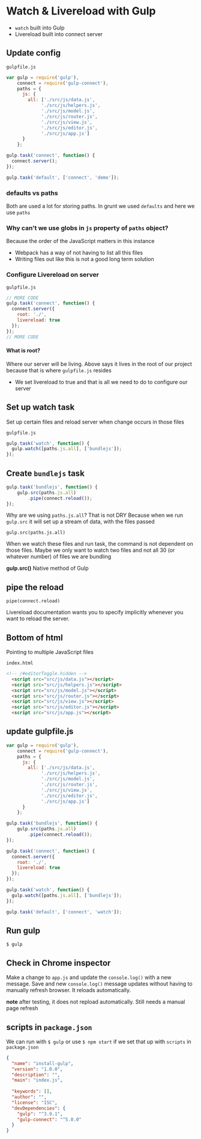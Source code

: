 # Watch & Livereload with Gulp
* `watch` built into Gulp
* Livereload built into connect server

## Update config
`gulpfile.js`

```js
var gulp = require('gulp'),
    connect = require('gulp-connect'),
    paths = {
      js: {
        all: ['./src/js/data.js',
             './src/js/helpers.js',
             './src/js/model.js',
             './src/js/router.js',
             './src/js/view.js',
             './src/js/editor.js',
             './src/js/app.js']
      }
    };

gulp.task('connect', function() {
  connect.server();
});

gulp.task('default', ['connect', 'demo']);
```

### defaults vs paths
Both are used a lot for storing paths. In grunt we used `defaults` and here we use `paths`

### Why can't we use globs in `js` property of `paths` object?
Because the order of the JavaScript matters in this instance

* Webpack has a way of not having to list all this files
* Writing files out like this is not a good long term solution

### Configure Livereload on server

`gulpfile.js`

```js
// MORE CODE
gulp.task('connect', function() {
  connect.server({
    root: './',
    livereload: true
  });
});
// MORE CODE
```

#### What is root?
Where our server will be living. Above says it lives in the root of our project because that is where `gulpfile.js` resides

* We set livereload to true and that is all we need to do to configure our server

## Set up watch task
Set up certain files and reload server when change occurs in those files

`gulpfile.js`

```js
gulp.task('watch', function() {
  gulp.watch([paths.js.all], ['bundlejs']);
});
```

## Create `bundlejs` task

```js
gulp.task('bundlejs', function() {
    gulp.src(paths.js.all)
        .pipe(connect.reload());
});
```

Why are we using `paths.js.all`? That is not DRY
Because when we run `gulp.src` it will set up a stream of data, with the files passed

`gulp.src(paths.js.all)`

When we watch these files and run task, the command is not dependent on those files. Maybe we only want to watch two files and not all 30 (or whatever number) of files we are bundling

**gulp.src()** Native method of Gulp

## pipe the reload
`pipe(connect.reload)`

Livereload documentation wants you to specify implicitly whenever you want to reload the server.

## Bottom of html
Pointing to multiple JavaScript files

`index.html`

```html
<!-- /#editorToggle.hidden -->
  <script src="src/js/data.js"></script>
  <script src="src/js/helpers.js"></script>
  <script src="src/js/model.js"></script>
  <script src="src/js/router.js"></script>
  <script src="src/js/view.js"></script>
  <script src="src/js/editor.js"></script>
  <script src="src/js/app.js"></script>
```

## update gulpfile.js

```js
var gulp = require('gulp'),
    connect = require('gulp-connect'),
    paths = {
      js: {
        all: ['./src/js/data.js',
             './src/js/helpers.js',
             './src/js/model.js',
             './src/js/router.js',
             './src/js/view.js',
             './src/js/editor.js',
             './src/js/app.js']
      }
    };

gulp.task('bundlejs', function() {
    gulp.src(paths.js.all)
        .pipe(connect.reload());
});

gulp.task('connect', function() {
  connect.server({
    root: './',
    livereload: true
  });
});

gulp.task('watch', function() {
  gulp.watch([paths.js.all], ['bundlejs']);
});

gulp.task('default', ['connect', 'watch']);
```

## Run gulp

`$ gulp`

## Check in Chrome inspector
Make a change to `app.js` and update the `console.log()` with a new message. Save and new `console.log()` message updates without having to manually refresh browser. It reloads automatically.

**note** after testing, it does not repload automatically. Still needs a manual page refresh

## scripts in `package.json`
We can run with `$ gulp` or use `$ npm start` if we set that up with `scripts` in `package.json`

```json
{
  "name": "install-gulp",
  "version": "1.0.0",
  "description": "",
  "main": "index.js",
  
  "keywords": [],
  "author": "",
  "license": "ISC",
  "devDependencies": {
    "gulp": "^3.9.1",
    "gulp-connect": "^5.0.0"
  }
}
```
